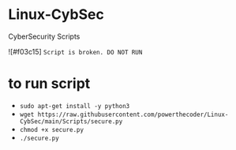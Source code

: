 # Linux-CybSec
CyberSecurity Scripts

![#f03c15] `Script is broken. DO NOT RUN`

# to run script
* `sudo apt-get install -y python3`
* `wget https://raw.githubusercontent.com/powerthecoder/Linux-CybSec/main/Scripts/secure.py`
* `chmod +x secure.py`
* `./secure.py`
